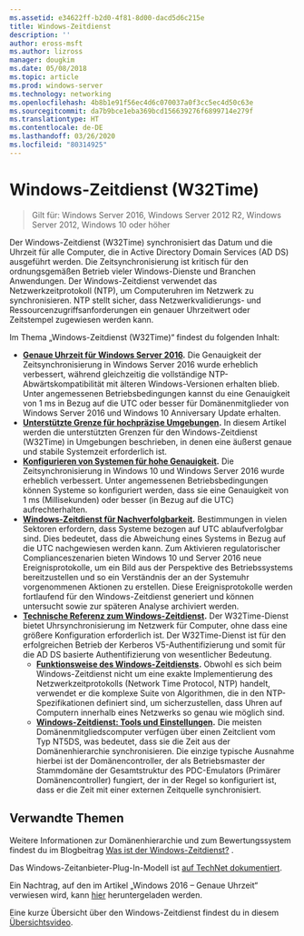 ```yaml
---
ms.assetid: e34622ff-b2d0-4f81-8d00-dacd5d6c215e
title: Windows-Zeitdienst
description: ''
author: eross-msft
ms.author: lizross
manager: dougkim
ms.date: 05/08/2018
ms.topic: article
ms.prod: windows-server
ms.technology: networking
ms.openlocfilehash: 4b8b1e91f56ec4d6c070037a0f3cc5ec4d50c63e
ms.sourcegitcommit: da7b9bce1eba369bcd156639276f6899714e279f
ms.translationtype: HT
ms.contentlocale: de-DE
ms.lasthandoff: 03/26/2020
ms.locfileid: "80314925"
---
```

# <a name="windows-time-service-w32time"></a>Windows-Zeitdienst (W32Time)

>Gilt für: Windows Server 2016, Windows Server 2012 R2, Windows Server 2012, Windows 10 oder höher

Der Windows-Zeitdienst (W32Time) synchronisiert das Datum und die Uhrzeit für alle Computer, die in Active Directory Domain Services (AD DS) ausgeführt werden. Die Zeitsynchronisierung ist kritisch für den ordnungsgemäßen Betrieb vieler Windows-Dienste und Branchen Anwendungen. Der Windows-Zeitdienst verwendet das Netzwerkzeitprotokoll (NTP), um Computeruhren im Netzwerk zu synchronisieren. NTP stellt sicher, dass Netzwerkvalidierungs- und Ressourcenzugriffsanforderungen ein genauer Uhrzeitwert oder Zeitstempel zugewiesen werden kann.

Im Thema „Windows-Zeitdienst (W32Time)“ findest du folgenden Inhalt:
- **[Genaue Uhrzeit für Windows Server 2016](accurate-time.md).** Die Genauigkeit der Zeitsynchronisierung in Windows Server 2016 wurde erheblich verbessert, während gleichzeitig die vollständige NTP-Abwärtskompatibilität mit älteren Windows-Versionen erhalten blieb. Unter angemessenen Betriebsbedingungen kannst du eine Genauigkeit von 1 ms in Bezug auf die UTC oder besser für Domänenmitglieder von Windows Server 2016 und Windows 10 Anniversary Update erhalten.
- **[Unterstützte Grenze für hochpräzise Umgebungen](support-boundary.md).** In diesem Artikel werden die unterstützten Grenzen für den Windows-Zeitdienst (W32Time) in Umgebungen beschrieben, in denen eine äußerst genaue und stabile Systemzeit erforderlich ist.
- **[Konfigurieren von Systemen für hohe Genauigkeit](configuring-systems-for-high-accuracy.md).** Die Zeitsynchronisierung in Windows 10 und Windows Server 2016 wurde erheblich verbessert.  Unter angemessenen Betriebsbedingungen können Systeme so konfiguriert werden, dass sie eine Genauigkeit von 1 ms (Millisekunden) oder besser (in Bezug auf die UTC) aufrechterhalten.
- **[Windows-Zeitdienst für Nachverfolgbarkeit](windows-time-for-traceability.md).** Bestimmungen in vielen Sektoren erfordern, dass Systeme bezogen auf UTC ablaufverfolgbar sind.  Dies bedeutet, dass die Abweichung eines Systems in Bezug auf die UTC nachgewiesen werden kann.  Zum Aktivieren regulatorischer Complianceszenarien bieten Windows 10 und Server 2016 neue Ereignisprotokolle, um ein Bild aus der Perspektive des Betriebssystems bereitzustellen und so ein Verständnis der an der Systemuhr vorgenommenen Aktionen zu erstellen.  Diese Ereignisprotokolle werden fortlaufend für den Windows-Zeitdienst generiert und können untersucht sowie zur späteren Analyse archiviert werden.
- **[Technische Referenz zum Windows-Zeitdienst](windows-time-service-tech-ref.md).** Der W32Time-Dienst bietet Uhrsynchronisierung im Netzwerk für Computer, ohne dass eine größere Konfiguration erforderlich ist. Der W32Time-Dienst ist für den erfolgreichen Betrieb der Kerberos V5-Authentifizierung und somit für die AD DS basierte Authentifizierung von wesentlicher Bedeutung.
    - **[Funktionsweise des Windows-Zeitdiensts](How-the-Windows-Time-Service-Works.md).** Obwohl es sich beim Windows-Zeitdienst nicht um eine exakte Implementierung des Netzwerkzeitprotokolls (Network Time Protocol, NTP) handelt, verwendet er die komplexe Suite von Algorithmen, die in den NTP-Spezifikationen definiert sind, um sicherzustellen, dass Uhren auf Computern innerhalb eines Netzwerks so genau wie möglich sind.
    - **[Windows-Zeitdienst: Tools und Einstellungen](Windows-Time-Service-Tools-and-Settings.md).** Die meisten Domänenmitgliedscomputer verfügen über einen Zeitclient vom Typ NT5DS, was bedeutet, dass sie die Zeit aus der Domänenhierarchie synchronisieren. Die einzige typische Ausnahme hierbei ist der Domänencontroller, der als Betriebsmaster der Stammdomäne der Gesamtstruktur des PDC-Emulators (Primärer Domänencontroller) fungiert, der in der Regel so konfiguriert ist, dass er die Zeit mit einer externen Zeitquelle synchronisiert.


## <a name="related-topics"></a>Verwandte Themen
Weitere Informationen zur Domänenhierarchie und zum Bewertungssystem findest du im Blogbeitrag [Was ist der Windows-Zeitdienst?](https://blogs.msdn.microsoft.com/w32time/2007/07/07/what-is-windows-time-service/) .

Das Windows-Zeitanbieter-Plug-In-Modell ist [auf TechNet dokumentiert](https://msdn.microsoft.com/library/windows/desktop/ms725475%28v=vs.85%29.aspx).

Ein Nachtrag, auf den im Artikel „Windows 2016 – Genaue Uhrzeit“ verwiesen wird, kann [hier](https://windocs.blob.core.windows.net/windocs/WindowsTimeSyncAccuracy_Addendum.pdf) heruntergeladen werden.

Eine kurze Übersicht über den Windows-Zeitdienst findest du in diesem [Übersichtsvideo](https://aka.ms/WS2016TimeVideo).
